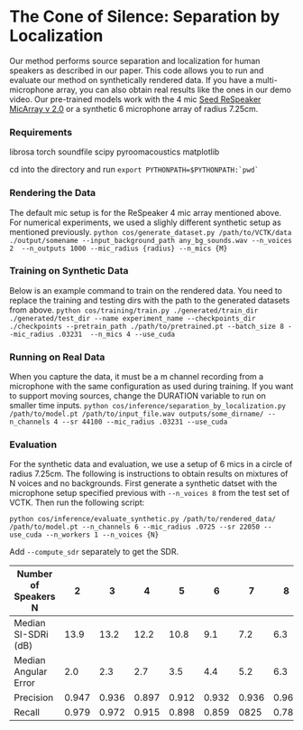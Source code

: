 # The Cone of Silence: Separation by Localization

Our method performs source separation and localization for human speakers as described in our paper. This code allows you to run and evaluate our method on synthetically rendered data. If you have a multi-microphone array, you can also obtain real results like the ones in our demo video. Our pre-trained models work with the 4 mic [Seed ReSpeaker MicArray v 2.0](https://wiki.seeedstudio.com/ReSpeaker_Mic_Array_v2.0/) or a synthetic 6 microphone array of radius 7.25cm.

### Requirements
librosa
torch
soundfile
scipy
pyroomacoustics
matplotlib

cd into the directory and run
```export PYTHONPATH=$PYTHONPATH:`pwd` ```

### Rendering the Data

The default mic setup is for the ReSpeaker 4 mic array mentioned above. For numerical experiments, we used a slighly different synthetic setup as mentioned previously.
```python cos/generate_dataset.py /path/to/VCTK/data ./output/somename --input_background_path any_bg_sounds.wav --n_voices 2  --n_outputs 1000 --mic_radius {radius} --n_mics {M}```

### Training on Synthetic Data
Below is an example command to train on the rendered data. You need to replace the training and testing dirs with the path to the generated datasets from above.
```python cos/training/train.py ./generated/train_dir ./generated/test_dir --name experiment_name --checkpoints_dir ./checkpoints --pretrain_path ./path/to/pretrained.pt --batch_size 8 --mic_radius .03231  --n_mics 4 --use_cuda```

### Running on Real Data
When you capture the data, it must be a m channel recording from a microphone with the same configuration as used during training. If you want to support moving sources, change the DURATION variable to run on smaller time inputs.
```python cos/inference/separation_by_localization.py /path/to/model.pt /path/to/input_file.wav outputs/some_dirname/ --n_channels 4 --sr 44100 --mic_radius .03231 --use_cuda```

### Evaluation
For the synthetic data and evaluation, we use a setup of 6 mics in a circle of radius 7.25cm. The following is instructions to obtain results on mixtures of N voices and no backgrounds. First generate a synthetic datset with the microphone setup specified previous with ```--n_voices 8``` from the test set of VCTK. Then run the following script:  

```python cos/inference/evaluate_synthetic.py /path/to/rendered_data/ /path/to/model.pt --n_channels 6 --mic_radius .0725 --sr 22050 --use_cuda --n_workers 1 --n_voices {N}```

Add ```--compute_sdr``` separately to get the SDR.

| Number of Speakers N | 2     | 3     | 4     | 5     | 6     | 7     | 8     |
|----------------------|-------|-------|-------|-------|-------|-------|-------|
| Median SI-SDRi (dB)  | 13.9  | 13.2  | 12.2  | 10.8  | 9.1   | 7.2   | 6.3   |
| Median Angular Error | 2.0   | 2.3   | 2.7   | 3.5   | 4.4   | 5.2   | 6.3   |
| Precision            | 0.947 | 0.936 | 0.897 | 0.912 | 0.932 | 0.936 | 0.966 |
| Recall               | 0.979 | 0.972 | 0.915 | 0.898 | 0.859 | 0825  | 0.785 |


